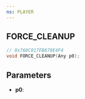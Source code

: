 ```yaml
---
ns: PLAYER
---
```

## FORCE_CLEANUP

```c
// 0x768C017FB878E4F4
void FORCE_CLEANUP(Any p0);
```

## Parameters
* **p0**:
